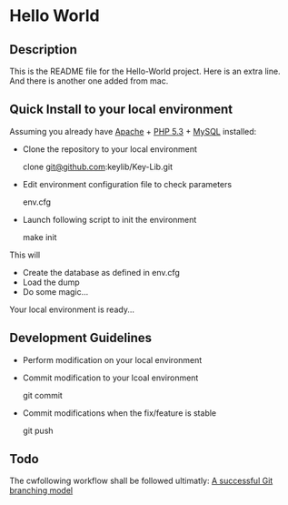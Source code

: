 Hello World
===========

Description
-----------
This is the README file for the Hello-World project.
Here is an extra line.
And there is another one added from mac.

Quick Install to your local environment
---------------------------------------
Assuming you already have [Apache][apache] + [PHP 5.3][php] + [MySQL][mysql] installed:

- Clone the repository to your local environment


    clone git@github.com:keylib/Key-Lib.git

- Edit environment configuration file to check parameters


    env.cfg 

- Launch following script to init the environment


    make init

This will
  - Create the database as defined in env.cfg
  - Load the dump
  - Do some magic...

Your local environment is ready...

Development Guidelines
----------------------
- Perform modification on your local environment
- Commit modification to your lcoal environment

    git commit 

- Commit modifications when the fix/feature is stable

    git push

Todo
----
The cwfollowing workflow shall be followed ultimatly:
[A successful Git branching model][branching]
   



[keylib]:http://www.keylib.fr
[apache]:http://apache.org
[php]:http://php.net
[mysql]:http://www.mysql.com

[branching]:http://nvie.com/posts/a-successful-git-branching-model/

